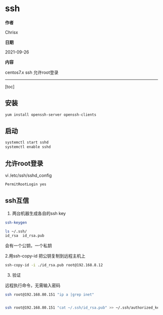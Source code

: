 # ssh

**作者**

Chrisx

**日期**

2021-09-26

**内容**

centos7.x ssh 允许root登录

----

[toc]

## 安装

```sh
yum install openssh-server openssh-clients

```

## 启动

```sh
systemctl start sshd
systemctl enable sshd

```

## 允许root登录

vi /etc/ssh/sshd_config

```sh
PermitRootLogin yes
```

## ssh互信

1. 两台机器生成各自的ssh key

```sh
ssh-keygen

ls ~/.ssh/
id_rsa  id_rsa.pub

```

会有一个公钥，一个私钥

2.用ssh-copy-id 把公钥复制到远程主机上

```sh
ssh-copy-id -i ./id_rsa.pub root@192.168.8.12

```

3. 验证

远程执行命令，无需输入密码

```sh
ssh root@192.168.80.151 "ip a |grep inet"


ssh root@192.168.80.151 "cat ~/.ssh/id_rsa.pub" >> ~/.ssh/authorized_keys #将远程服务器的id_rsa.pub文件的内容写入到本地的authorized_keys文件中

```

<!--

在客户端使用ssh-keygen生成一对密钥：公钥+私钥
将客户端公钥追加到服务端的authorized_key文件中，完成公钥认证操作
认证完成后，客户端向服务端发起登录请求，并传递公钥到服务端
服务端检索authorized_key文件，确认该公钥是否存在
如果存在该公钥，则生成随机数R，并用公钥来进行加密，生成公钥加密字符串pubKey(R)
将公钥加密字符串传递给客户端
客户端使用私钥解密公钥加密字符串，得到R
服务端和客户端通信时会产生一个会话ID(sessionKey)，用MD5对R和SessionKey进行加密，生成摘要（即MD5加密字符串）
客户端将生成的MD5加密字符串传给服务端
服务端同样生成MD5(R,SessionKey)加密字符串
如果客户端传来的加密字符串等于服务端自身生成的加密字符串，则认证成功
此时不用输入密码，即完成建连，可以开始远程执行shell命令了

ssh root@192.168.80.151 cat ~/.ssh/id_rsa.pub >> ~/.ssh/authorized_keys #将本地的id_rsa.pub文件的内容写入到远程服务器authorized_keys文件中..好像不对
-->
